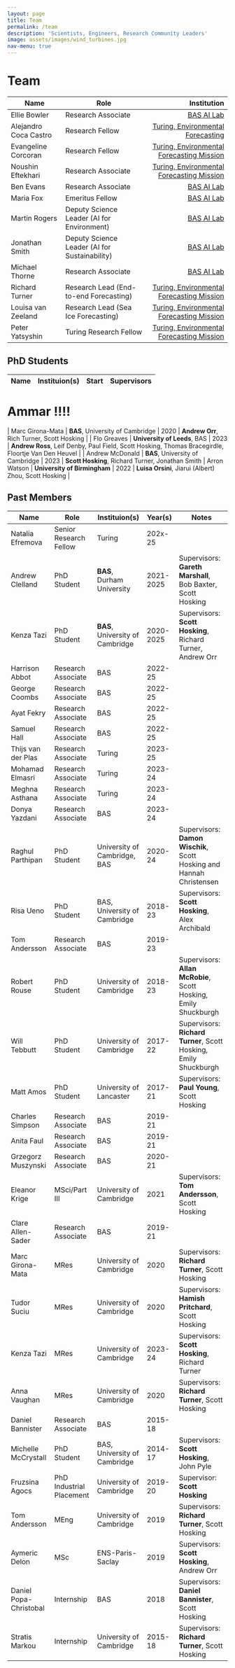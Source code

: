 ```yaml
---
layout: page
title: Team
permalink: /team
description: 'Scientists, Engineers, Research Community Leaders'
image: assets/images/wind_turbines.jpg
nav-menu: true
---
```


<h1>Team</h1>

| Name | Role | Institution
| ---  | --- | ---: |
| Ellie Bowler           | Research Associate                            | [BAS AI Lab](http://www.bas.ac.uk/ai)     
| Alejandro Coca Castro  | Research Fellow                               | [Turing, Environmental Forecasting](https://www.turing.ac.uk/research/environment-sustainability)  
| Evangeline Corcoran    | Research Fellow                               | [Turing, Environmental Forecasting Mission](https://www.turing.ac.uk/research/environment-sustainability)  
| Noushin Eftekhari      | Research Associate                            | [Turing, Environmental Forecasting Mission](https://www.turing.ac.uk/research/environment-sustainability)  
| Ben Evans              | Research Associate                            | [BAS AI Lab](http://www.bas.ac.uk/ai)     
| Maria Fox              | Emeritus Fellow                               | [BAS AI Lab](http://www.bas.ac.uk/ai)     
| Martin Rogers          | Deputy Science Leader (AI for Environment)    | [BAS AI Lab](http://www.bas.ac.uk/ai)     
| Jonathan Smith         | Deputy Science Leader (AI for Sustainability) | [BAS AI Lab](http://www.bas.ac.uk/ai)     
| Michael Thorne         | Research Associate                            | [BAS AI Lab](http://www.bas.ac.uk/ai)     
| Richard Turner         | Research Lead (End-to-end Forecasting)        | [Turing, Environmental Forecasting Mission](https://www.turing.ac.uk/research/environment-sustainability) 
| Louisa van Zeeland     | Research Lead (Sea Ice Forecasting)           | [Turing, Environmental Forecasting Mission](https://www.turing.ac.uk/research/environment-sustainability)  
| Peter Yatsyshin        | Turing Research Fellow                        | [Turing, Environmental Forecasting Mission](https://www.turing.ac.uk/research/environment-sustainability) 

## PhD Students

| Name | Instituion(s) | Start | Supervisors
| ---  | --- | --- | --- |
# Ammar !!!!
| Marc Girona-Mata | **BAS**, University of Cambridge | 2020 | **Andrew Orr**, Rich Turner, Scott Hosking |
| Flo Greaves      | **University of Leeds**, BAS     | 2023 | **Andrew Ross**, Leif Denby, Paul Field, Scott Hosking, Thomas Bracegirdle, Floortje Van Den Heuvel |
| Andrew McDonald  | **BAS**, University of Cambridge | 2023 | **Scott Hosking**, Richard Turner, Jonathan Smith 
| Arron Watson     | **University of Birmingham**     | 2022 | **Luisa Orsini**, Jiarui (Albert) Zhou, Scott Hosking |

## Past Members

| Name | Role | Instituion(s) | Year(s) | Notes
| ---  | ---  | ---           | ---     | ---  |
| Natalia Efremova      | Senior Research Fellow | Turing | 202x-25 | | 
| Andrew Clelland  | PhD Student | **BAS**, Durham University       | 2021-2025 | Supervisors: **Gareth Marshall**, Bob Baxter, Scott Hosking |
| Kenza Tazi       | PhD Student | **BAS**, University of Cambridge | 2020-2025 | Supervisors: **Scott Hosking**, Richard Turner, Andrew Orr |
| Harrison Abbot        | Research Associate     | BAS | 2022-25 | |   
| George Coombs         | Research Associate     | BAS | 2022-25 | |
| Ayat Fekry            | Research Associate     | BAS | 2022-25 | |
| Samuel Hall           | Research Associate     | BAS | 2022-25 | |
| Thijs van der Plas    | Research Associate     | Turing | 2023-25 | |
| Mohamad Elmasri | Research Associate | Turing | 2023-24 | |
| Meghna Asthana  | Research Associate | Turing | 2023-24 | |
| Donya Yazdani   | Research Associate | BAS    | 2023-24 | |
| Raghul Parthipan| PhD Student        | University of Cambridge, BAS | 2020-24 | Supervisors: **Damon Wischik**, Scott Hosking and Hannah Christensen |
| Risa Ueno | PhD Student | BAS, University of Cambridge | 2018-23 | Supervisors: **Scott Hosking**, Alex Archibald |
| Tom Andersson   | Research Associate | BAS    | 2019-23 | |
| Robert Rouse    | PhD Student        | University of Cambridge | 2018-23 | Supervisors: **Allan McRobie**, Scott Hosking, Emily Shuckburgh |
| Will Tebbutt    | PhD Student | University of Cambridge | 2017-22 | Supervisors: **Richard Turner**, Scott Hosking, Emily Shuckburgh |
| Matt Amos | PhD Student | University of Lancaster | 2017-21 | Supervisors: **Paul Young**, Scott Hosking |
| Charles Simpson | Research Associate | BAS | 2019-21 | |
| Anita Faul | Research Associate | BAS | 2019-21 | |
| Grzegorz Muszynski | Research Associate | BAS | 2020-21 | |
| Eleanor Krige | MSci/Part III | University of Cambridge | 2021 | Supervisors: **Tom Andersson**, Scott Hosking |
| Clare Allen-Sader | Research Associate | BAS | 2019-21 | |
| Marc Girona-Mata | MRes | University of Cambridge | 2020 | Supervisors: **Richard Turner**, Scott Hosking |
| Tudor Suciu | MRes | University of Cambridge | 2020 | Supervisors: **Hamish Pritchard**, Scott Hosking |
| Kenza Tazi | MRes | University of Cambridge | 2023-24 | Supervisors: **Scott Hosking**, Richard Turner |
| Anna Vaughan | MRes | University of Cambridge | 2020 | Supervisors: **Richard Turner**, Scott Hosking |
| Daniel Bannister    | Research Associate | BAS | 2015-18 | |
| Michelle McCrystall | PhD Student | BAS, University of Cambridge | 2014-17 | Supervisors: **Scott Hosking**, John Pyle |
| Fruzsina Agocs | PhD Industrial Placement | University of Cambridge | 2019-20 | Supervisor: **Scott Hosking** |
| Tom Andersson | MEng | University of Cambridge | 2019 | Supervisors: **Richard Turner**, Scott Hosking |
| Aymeric Delon | MSc | ENS-Paris-Saclay | 2019 | Supervisors: **Scott Hosking**, Andrew Orr |
| Daniel Popa-Christobal | Internship | BAS | 2018 | Supervisors: **Daniel Bannister**, Scott Hosking |
| Stratis Markou | Internship | University of Cambridge | 2015-18 | Supervisors: **Richard Turner**, Scott Hosking |